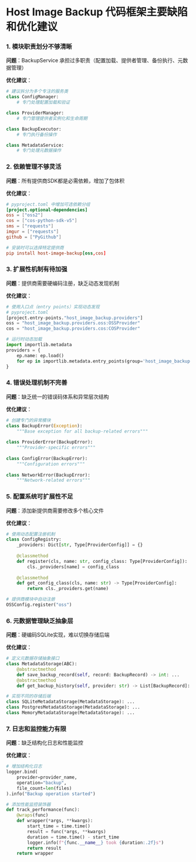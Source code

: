 # Host Image Backup 代码框架主要缺陷和优化建议

### 1. 模块职责划分不够清晰

**问题**：BackupService 承担过多职责（配置加载、提供者管理、备份执行、元数据管理）

**优化建议**：

```python
# 建议拆分为多个专注的服务类
class ConfigManager:
    # 专门处理配置加载和验证

class ProviderManager: 
    # 专门管理提供者实例化和生命周期

class BackupExecutor:
    # 专门执行备份操作

class MetadataService:
    # 专门处理元数据操作
```

### 2. 依赖管理不够灵活

**问题**：所有提供商SDK都是必需依赖，增加了包体积

**优化建议**：

```toml
# pyproject.toml 中增加可选依赖分组
[project.optional-dependencies]
oss = ["oss2"]
cos = ["cos-python-sdk-v5"] 
sms = ["requests"]
imgur = ["requests"]
github = ["PyGithub"]

# 安装时可以选择特定提供商
pip install host-image-backup[oss,cos]
```

### 3. 扩展性机制有待加强

**问题**：提供商需要硬编码注册，缺乏动态发现机制

**优化建议**：

```python
# 使用入口点（entry points）实现动态发现
# pyproject.toml
[project.entry-points."host_image_backup.providers"]
oss = "host_image_backup.providers.oss:OSSProvider"
cos = "host_image_backup.providers.cos:COSProvider"

# 运行时动态加载
import importlib.metadata
providers = {
    ep.name: ep.load()
    for ep in importlib.metadata.entry_points(group='host_image_backup.providers')
}
```

### 4. 错误处理机制不完善

**问题**：缺乏统一的错误码体系和异常层次结构

**优化建议**：

```python
# 创建专门的异常模块
class BackupError(Exception):
    """Base exception for all backup-related errors"""
    
class ProviderError(BackupError):
    """Provider-specific errors"""
    
class ConfigError(BackupError):
    """Configuration errors"""
    
class NetworkError(BackupError):
    """Network-related errors"""
```

### 5. 配置系统可扩展性不足

**问题**：添加新提供商需要修改多个核心文件

**优化建议**：

```python
# 使用动态配置注册机制
class ConfigRegistry:
    _providers: Dict[str, Type[ProviderConfig]] = {}
    
    @classmethod
    def register(cls, name: str, config_class: Type[ProviderConfig]):
        cls._providers[name] = config_class
    
    @classmethod 
    def get_config_class(cls, name: str) -> Type[ProviderConfig]:
        return cls._providers.get(name)

# 提供商模块中自动注册
OSSConfig.register("oss")
```

### 6. 元数据管理缺乏抽象层

**问题**：硬编码SQLite实现，难以切换存储后端

**优化建议**：

```python
# 定义元数据存储抽象接口
class MetadataStorage(ABC):
    @abstractmethod
    def save_backup_record(self, record: BackupRecord) -> int: ...
    @abstractmethod
    def get_backup_history(self, provider: str) -> List[BackupRecord]: ...

# 实现不同的存储后端
class SQLiteMetadataStorage(MetadataStorage): ...
class PostgresMetadataStorage(MetadataStorage): ...
class MemoryMetadataStorage(MetadataStorage): ...
```

### 7. 日志和监控能力有限

**问题**：缺乏结构化日志和性能监控

**优化建议**：

```python
# 增加结构化日志
logger.bind(
    provider=provider_name,
    operation="backup",
    file_count=len(files)
).info("Backup operation started")

# 添加性能监控装饰器
def track_performance(func):
    @wraps(func)
    def wrapper(*args, **kwargs):
        start_time = time.time()
        result = func(*args, **kwargs)
        duration = time.time() - start_time
        logger.info(f"{func.__name__} took {duration:.2f}s")
        return result
    return wrapper
```
